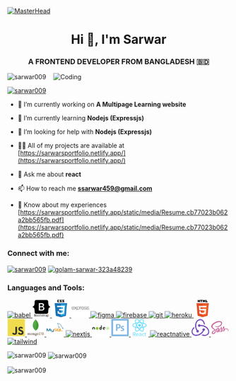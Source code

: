 [![MasterHead](https://codetru.com/images/all/reactjs-bg-1.jpg)](https://Sarwar009.io)
<h1 align="center">Hi 👋, I'm Sarwar</h1>
<h3 align="center">A FRONTEND DEVELOPER FROM BANGLADESH 🇧🇩</h3>
<img align="right" alt="Coding" width="400" src="https://img.freepik.com/premium-vector/flat-illustration-react-native-programmer-concept-illustration-websites-landing-pages-mobile-applications-posters-banners_108061-736.jpg?w=2000" />

<p align="left"> <img src="https://komarev.com/ghpvc/?username=sarwar009&label=Profile%20views&color=0e75b6&style=flat" alt="sarwar009" /> </p>

<p align="left"> <a href="https://twitter.com/sarwar009" target="blank"><img src="https://img.shields.io/twitter/follow/sarwar009?logo=twitter&style=for-the-badge" alt="sarwar009" /></a> </p>

- 🔭 I’m currently working on **A Multipage Learning website**

- 🌱 I’m currently learning **Nodejs (Expressjs)**

- 🤝 I’m looking for help with **Nodejs (Expressjs)**

- 👨‍💻 All of my projects are available at [https://sarwarsportfolio.netlify.app/](https://sarwarsportfolio.netlify.app/)

- 💬 Ask me about **react**

- 📫 How to reach me **ssarwar459@gmail.com**

- 📄 Know about my experiences [https://sarwarsportfolio.netlify.app/static/media/Resume.cb77023b062a2bb565fb.pdf](https://sarwarsportfolio.netlify.app/static/media/Resume.cb77023b062a2bb565fb.pdf)

<h3 align="left">Connect with me:</h3>
<p align="left">
<a href="https://twitter.com/SarwarA98844756" target="blank"><img align="center" src="https://raw.githubusercontent.com/rahuldkjain/github-profile-readme-generator/master/src/images/icons/Social/twitter.svg" alt="sarwar009" height="30" width="40" /></a>
<a href="https://linkedin.com/in/golam-sarwar-323a48239" target="blank"><img align="center" src="https://raw.githubusercontent.com/rahuldkjain/github-profile-readme-generator/master/src/images/icons/Social/linked-in-alt.svg" alt="golam-sarwar-323a48239" height="30" width="40" /></a>
</p>

<h3 align="left">Languages and Tools:</h3>
<p align="left"> <a href="https://babeljs.io/" target="_blank" rel="noreferrer"> <img src="https://www.vectorlogo.zone/logos/babeljs/babeljs-icon.svg" alt="babel" width="40" height="40"/> </a> <a href="https://getbootstrap.com" target="_blank" rel="noreferrer"> <img src="https://raw.githubusercontent.com/devicons/devicon/master/icons/bootstrap/bootstrap-plain-wordmark.svg" alt="bootstrap" width="40" height="40"/> </a> <a href="https://www.w3schools.com/css/" target="_blank" rel="noreferrer"> <img src="https://raw.githubusercontent.com/devicons/devicon/master/icons/css3/css3-original-wordmark.svg" alt="css3" width="40" height="40"/> </a> <a href="https://expressjs.com" target="_blank" rel="noreferrer"> <img src="https://raw.githubusercontent.com/devicons/devicon/master/icons/express/express-original-wordmark.svg" alt="express" width="40" height="40"/> </a> <a href="https://www.figma.com/" target="_blank" rel="noreferrer"> <img src="https://www.vectorlogo.zone/logos/figma/figma-icon.svg" alt="figma" width="40" height="40"/> </a> <a href="https://firebase.google.com/" target="_blank" rel="noreferrer"> <img src="https://www.vectorlogo.zone/logos/firebase/firebase-icon.svg" alt="firebase" width="40" height="40"/> </a> <a href="https://git-scm.com/" target="_blank" rel="noreferrer"> <img src="https://www.vectorlogo.zone/logos/git-scm/git-scm-icon.svg" alt="git" width="40" height="40"/> </a> <a href="https://heroku.com" target="_blank" rel="noreferrer"> <img src="https://www.vectorlogo.zone/logos/heroku/heroku-icon.svg" alt="heroku" width="40" height="40"/> </a> <a href="https://www.w3.org/html/" target="_blank" rel="noreferrer"> <img src="https://raw.githubusercontent.com/devicons/devicon/master/icons/html5/html5-original-wordmark.svg" alt="html5" width="40" height="40"/> </a> <a href="https://developer.mozilla.org/en-US/docs/Web/JavaScript" target="_blank" rel="noreferrer"> <img src="https://raw.githubusercontent.com/devicons/devicon/master/icons/javascript/javascript-original.svg" alt="javascript" width="40" height="40"/> </a> <a href="https://www.mongodb.com/" target="_blank" rel="noreferrer"> <img src="https://raw.githubusercontent.com/devicons/devicon/master/icons/mongodb/mongodb-original-wordmark.svg" alt="mongodb" width="40" height="40"/> </a> <a href="https://www.mysql.com/" target="_blank" rel="noreferrer"> <img src="https://raw.githubusercontent.com/devicons/devicon/master/icons/mysql/mysql-original-wordmark.svg" alt="mysql" width="40" height="40"/> </a> <a href="https://nextjs.org/" target="_blank" rel="noreferrer"> <img src="https://cdn.worldvectorlogo.com/logos/nextjs-2.svg" alt="nextjs" width="40" height="40"/> </a> <a href="https://nodejs.org" target="_blank" rel="noreferrer"> <img src="https://raw.githubusercontent.com/devicons/devicon/master/icons/nodejs/nodejs-original-wordmark.svg" alt="nodejs" width="40" height="40"/> </a> <a href="https://www.photoshop.com/en" target="_blank" rel="noreferrer"> <img src="https://raw.githubusercontent.com/devicons/devicon/master/icons/photoshop/photoshop-line.svg" alt="photoshop" width="40" height="40"/> </a> <a href="https://reactjs.org/" target="_blank" rel="noreferrer"> <img src="https://raw.githubusercontent.com/devicons/devicon/master/icons/react/react-original-wordmark.svg" alt="react" width="40" height="40"/> </a> <a href="https://reactnative.dev/" target="_blank" rel="noreferrer"> <img src="https://reactnative.dev/img/header_logo.svg" alt="reactnative" width="40" height="40"/> </a> <a href="https://redux.js.org" target="_blank" rel="noreferrer"> <img src="https://raw.githubusercontent.com/devicons/devicon/master/icons/redux/redux-original.svg" alt="redux" width="40" height="40"/> </a> <a href="https://sass-lang.com" target="_blank" rel="noreferrer"> <img src="https://raw.githubusercontent.com/devicons/devicon/master/icons/sass/sass-original.svg" alt="sass" width="40" height="40"/> </a> <a href="https://tailwindcss.com/" target="_blank" rel="noreferrer"> <img src="https://www.vectorlogo.zone/logos/tailwindcss/tailwindcss-icon.svg" alt="tailwind" width="40" height="40"/> </a> </p>

<p><img align="left" src="https://github-readme-stats.vercel.app/api/top-langs?username=sarwar009&show_icons=true&locale=en&layout=compact" alt="sarwar009" /></p>

<p>&nbsp;<img align="center" src="https://github-readme-stats.vercel.app/api?username=sarwar009&show_icons=true&locale=en" alt="sarwar009" /></p>

<p><img align="center" src="https://github-readme-streak-stats.herokuapp.com/?user=sarwar009&" alt="sarwar009" /></p>
